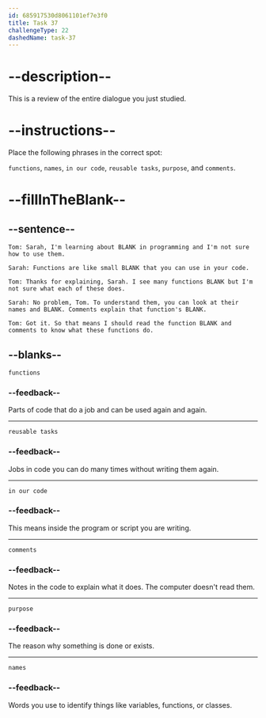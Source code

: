 ```yaml
---
id: 685917530d8061101ef7e3f0
title: Task 37
challengeType: 22
dashedName: task-37
---
```


<!-- REVIEW -->

# --description--

This is a review of the entire dialogue you just studied.

# --instructions--

Place the following phrases in the correct spot:

`functions`, `names`, `in our code`, `reusable tasks`, `purpose`, and `comments`.

# --fillInTheBlank--

## --sentence--

`Tom: Sarah, I'm learning about BLANK in programming and I'm not sure how to use them.`

`Sarah: Functions are like small BLANK that you can use in your code.`

`Tom: Thanks for explaining, Sarah. I see many functions BLANK but I'm not sure what each of these does.`

`Sarah: No problem, Tom. To understand them, you can look at their names and BLANK. Comments explain that function's BLANK.`

`Tom: Got it. So that means I should read the function BLANK and comments to know what these functions do.`

## --blanks--

`functions`

### --feedback--

Parts of code that do a job and can be used again and again.

---

`reusable tasks`

### --feedback--

Jobs in code you can do many times without writing them again.

---

`in our code`

### --feedback--

This means inside the program or script you are writing.

---

`comments`

### --feedback--

Notes in the code to explain what it does. The computer doesn't read them.

---

`purpose`

### --feedback--

The reason why something is done or exists.

---

`names`

### --feedback--

Words you use to identify things like variables, functions, or classes.
